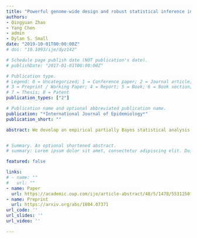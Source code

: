 ```yaml
---
title: "Powerful genome-wide design and robust statistical inference in two-sample summary-data Mendelian randomization"
authors:
- Qingyuan Zhao
- Yang Chen
- admin
- Dylan S. Small 
date: "2019-10-01T00:00:00Z"
# doi: "10.1093/ije/dyz142"

# Schedule page publish date (NOT publication's date).
# publishDate: "2017-01-01T00:00:00Z"

# Publication type.
# Legend: 0 = Uncategorized; 1 = Conference paper; 2 = Journal article;
# 3 = Preprint / Working Paper; 4 = Report; 5 = Book; 6 = Book section;
# 7 = Thesis; 8 = Patent
publication_types: ["2"]

# Publication name and optional abbreviated publication name.
publication: "*International Journal of Epidemiology*"
publication_short: ""

abstract: We develop an empirical partially Bayes statistical analysis approach where instruments are weighted according to their strength; thus weak instruments bring less variation to the estimator. The estimator is highly efficient with many weak genetic instruments and is robust to balanced and/or sparse pleiotropy. We apply our method to estimate the causal effect of body mass index (BMI) and major blood lipids on cardiovascular disease outcomes, and obtain substantially shorter confidence intervals (CIs). In particular, the estimated causal odds ratio of BMI on ischaemic stroke is 1.19 (95&#37 CI&#58 1.07-1.32, P-value &#60 0.001); the estimated causal odds ratio of high-density lipoprotein cholesterol (HDL-C) on coronary artery disease (CAD) is 0.78 (95&#37 CI&#58 0.73-0.84, P-value &#60 0.001). However, the estimated effect of HDL-C attenuates and become statistically non-significant when we only use strong instruments.


# Summary. An optional shortened abstract.
# summary: Lorem ipsum dolor sit amet, consectetur adipiscing elit. Duis posuere tellus ac convallis placerat. Proin tincidunt magna sed ex sollicitudin condimentum.

featured: false

links:
# - name: ""
#   url: ""
- name: Paper
  url: https://academic.oup.com/ije/article-abstract/48/5/1478/5531250?redirectedFrom=fulltext
- name: Preprint
  url: https://arxiv.org/abs/1804.07371
url_code: ''
url_slides: ''
url_video: ''

---
```





